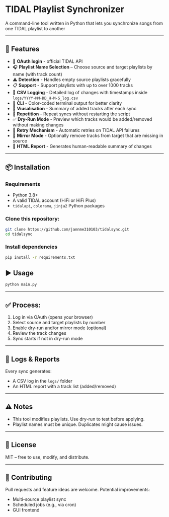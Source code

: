 # TIDAL Playlist Synchronizer

A command-line tool written in Python that lets you synchronize songs from one TIDAL playlist to another

---

## 🚀 Features

- 🔐 **OAuth login** - official TIDAL API
- 🎧 **Playlist Name Selection** – Choose source and target playlists by name (with track count)
- ⚠️ **Detection** - Handles empty source playlists gracefully
- 📋 **Support** - Support playlists with up to over 1000 tracks
- 🧾 **CSV Logging** - Detailed log of changes with timestamps inside `logs/YYYY-MM-DD_H-M-S_log.csv`
- 🎨 **CLI** - Color-coded terminal output for better clarity
- 🔢 **Viusalisation** - Summary of added tracks after each sync
- 🔄 **Repetition** - Repeat syncs without restarting the script
- ✅ **Dry-Run Mode** - Preview which tracks would be added/removed without making changes
- 🔁 **Retry Mechanism** - Automatic retries on TIDAL API failures
- 🧹 **Mirror Mode** - Optionally remove tracks from target that are missing in source
- 📄 **HTML Report** - Generates human-readable summary of changes
---

## 📦 Installation

### Requirements

- Python 3.8+
- A valid TIDAL account (HiFi or HiFi Plus)
- `tidalapi`, `colorama`, `jinja2` Python packages

### Clone this repository:

```bash
git clone https://github.com/jannme310103/tidalsync.git
cd tidalsync
```

### Install dependencies

```bash
pip install -r requirements.txt
```

## ▶️ Usage

```bash
python main.py
```
---

## ✅ Process:

1. Log in via OAuth (opens your browser)
2. Select source and target playlists by number
3. Enable dry-run and/or mirror mode (optional)
4. Review the track changes
5. Sync starts if not in dry-run mode

---

## 📁 Logs & Reports

Every sync generates:

- A CSV log in the `logs/` folder
- An HTML report with a track list (added/removed)

---

## ⚠️ Notes

- This tool modifies playlists. Use dry-run to test before applying.
- Playlist names must be unique. Duplicates might cause issues.

---

## 📝 License

MIT – free to use, modify, and distribute.

---

## 🤝 Contributing

Pull requests and feature ideas are welcome. Potential improvements:

- Multi-source playlist sync
- Scheduled jobs (e.g., via cron)
- GUI frontend
